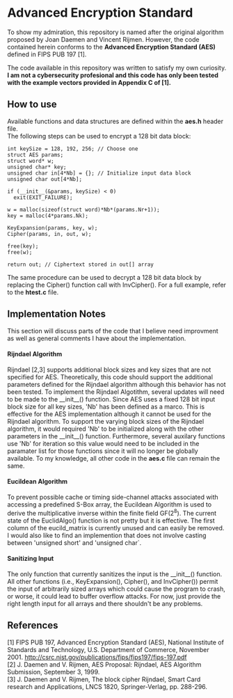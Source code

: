 # Advanced Encryption Standard
To show my admiration, this repository is named after the original algorithm proposed by Joan Daemen and Vincent Rijmen. However, the code contained herein conforms to the **Advanced Encryption Standard (AES)** defined in FIPS PUB 197 \[1\].

The code available in this repository was written to satisfy my own curiosity. **I am not a cybersecurity profesional and this code has only been tested with the example vectors provided in Appendix C of \[1\].**

## How to use
Available functions and data structures are defined within the **aes.h** header file.\
The following steps can be used to encrypt a 128 bit data block:
```
int keySize = 128, 192, 256; // Choose one
struct AES params;
struct word* w;
unsigned char* key;
unsigned char in[4*Nb] = {}; // Initialize input data block 
unsigned char out[4*Nb];

if (__init__(&params, keySize) < 0) 
  exit(EXIT_FAILURE);

w = malloc(sizeof(struct word)*Nb*(params.Nr+1));
key = malloc(4*params.Nk);

KeyExpansion(params, key, w);
Cipher(params, in, out, w);

free(key);
free(w); 

return out; // Ciphertext stored in out[] array
```
The same procedure can be used to decrypt a 128 bit data block by replacing the Cipher() function call with InvCipher(). For a full example, refer to the **htest.c** file.

## Implementation Notes
This section will discuss parts of the code that I believe need improvment as well as general comments I have about the implementation.

#### Rijndael Algorithm
Rijndael \[2,3\] supports additional block sizes and key sizes that are not specified for AES. Theoretically, this code should support the additional parameters defined for the Rijndael algorithm although this behavior has not been tested. To implement the Rijndael Algotithm, several updates will need to be made to the \_\_init\_\_() function. Since AES uses a fixed 128 bit input block size for all key sizes, \'Nb\' has been defined as a marco. This is effective for the AES implementation although it cannot be used for the Rijndael algorithm. To support the varying block sizes of the Rijndael algorithm, it would required \'Nb\' to be initialized along with the other parameters in the \_\_init\_\_() function. Furthermore, several auxilary functions use \'Nb\' for iteration so this value would need to be included in the paramater list for those functions since it will no longer be globally available. To my knowledge, all other code in the **aes.c** file can remain the same.

#### Eucildean Algorithm
To prevent possible cache or timing side-channel attacks associated with accessing a predefined S-Box array, the Eucildean Algorithm is used to derive the multiplicative inverse within the finite field GF(2<sup>8</sup>). The current state of the EuclidAlgo() function is not pretty but it is effective. The first column of the eucild_matrix is currently unused and can easily be removed. I would also like to find an implemention that does not involve casting between \'unsigned short\' and \'unsigned char\`.

#### Sanitizing Input
The only function that currently sanitizes the input is the \_\_init\_\_() function. All other functions (i.e., KeyExpansion(), Cipher(), and InvCipher()) permit the input of arbitrarily sized arrays which could cause the program to crash, or worse, it could lead to buffer overflow attacks. For now, just provide the right length input for all arrays and there shouldn't be any problems.

## References
\[1\] FIPS PUB 197, Advanced Encryption Standard (AES), National Institute of Standards and Technology, U.S. Department of Commerce, November 2001. http://csrc.nist.gov/publications/fips/fips197/fips-197.pdf \
\[2\] J. Daemen and V. Rijmen, AES Proposal: Rijndael, AES Algorithm Submission, September 3, 1999. \
\[3\] J. Daemen and V. Rijmen, The block cipher Rijndael, Smart Card research and Applications, LNCS 1820, Springer-Verlag, pp. 288-296.
